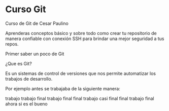 # Curso Git

Curso de Git de Cesar Paulino

Aprenderas conceptos básico y sobre todo como crear tu repositorio de manera confiable con conexión SSH para brindar una mejor seguridad a tus repos.

Primer saber un poco de Git 

¿Que es Git?

Es un sistemas de control de versiones que nos permite automatizar los trabajos de desarrollo.

Por ejemplo antes se trabajaba de la siguiente manera:

trabajo 
trabajo final
trabajo final final 
trabajo casi final final 
trabajo final ahora si es el bueno